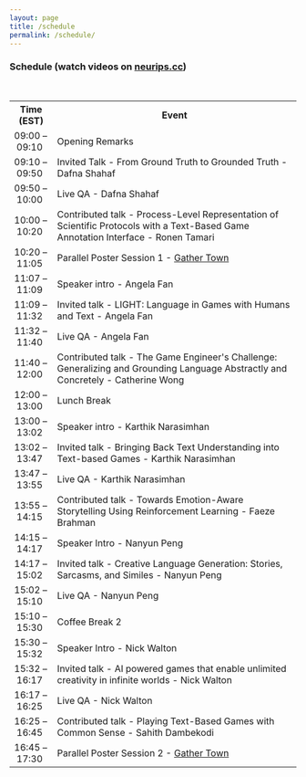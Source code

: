```yaml
---
layout: page
title: /schedule
permalink: /schedule/
---
```


<h3>Schedule (watch videos on <a href="https://neurips.cc/virtual/2020/protected/workshop_16160.html">neurips.cc</a>)</h3>
<br/>
<table style="table-layout: fixed; width: 100%">
  <tr>
    <th style="width: 15%">Time (EST)</th>
    <th>Event</th>
  </tr>
  <tr>
    <td>09:00&nbsp;&ndash;&nbsp;09:10</td>
    <td>Opening Remarks</td>
  </tr>
  <tr>
    <td>09:10&nbsp;&ndash;&nbsp;09:50</td>
    <td>Invited Talk - From Ground Truth to Grounded Truth - Dafna Shahaf</td>
  </tr>
  <tr>
    <td>09:50&nbsp;&ndash;&nbsp;10:00</td>
    <td>Live QA - Dafna Shahaf</td>
  </tr>
  <tr>
    <td>10:00&nbsp;&ndash;&nbsp;10:20</td>
    <td>Contributed talk - Process-Level Representation of Scientific Protocols with a Text-Based Game Annotation Interface - Ronen Tamari</td>
  </tr>
  <tr>
    <td>10:20&nbsp;&ndash;&nbsp;11:05</td>
    <td>Parallel Poster Session 1 - <a href="https://neurips.gather.town/app/jbqfdRliOOk4rAwy/Wordplay">Gather Town</a></td>
  </tr>
  <tr>
    <td>11:07&nbsp;&ndash;&nbsp;11:09</td>
    <td>Speaker intro - Angela Fan</td>
  </tr>
  <tr>
    <td>11:09&nbsp;&ndash;&nbsp;11:32</td>
    <td>Invited talk - LIGHT: Language in Games with Humans and Text - Angela Fan</td>
  </tr>
  <tr>
    <td>11:32&nbsp;&ndash;&nbsp;11:40</td>
    <td>Live QA - Angela Fan</td>
  </tr>
  <tr>
    <td>11:40&nbsp;&ndash;&nbsp;12:00</td>
    <td>Contributed talk - The Game Engineer's Challenge: Generalizing and Grounding Language Abstractly and Concretely - Catherine Wong</td>
  </tr>
  <tr>
    <td>12:00&nbsp;&ndash;&nbsp;13:00</td>
    <td>Lunch Break</td>
  </tr>
  <tr>
    <td>13:00&nbsp;&ndash;&nbsp;13:02</td>
    <td>Speaker intro - Karthik Narasimhan</td>
  </tr>
  <tr>
    <td>13:02&nbsp;&ndash;&nbsp;13:47</td>
    <td>Invited talk - Bringing Back Text Understanding into Text-based Games - Karthik Narasimhan</td>
  </tr>
  <tr>
    <td>13:47&nbsp;&ndash;&nbsp;13:55</td>
    <td>Live QA - Karthik Narasimhan</td>
  </tr>
  <tr>
    <td>13:55&nbsp;&ndash;&nbsp;14:15</td>
    <td>Contributed talk - Towards Emotion-Aware Storytelling Using Reinforcement Learning - Faeze Brahman</td>
  </tr>
  <tr>
    <td>14:15&nbsp;&ndash;&nbsp;14:17</td>
    <td>Speaker Intro - Nanyun Peng</td>
  </tr>
  <tr>
    <td>14:17&nbsp;&ndash;&nbsp;15:02</td>
    <td>Invited talk - Creative Language Generation: Stories, Sarcasms, and Similes - Nanyun Peng</td>
  </tr>
  <tr>
    <td>15:02&nbsp;&ndash;&nbsp;15:10</td>
    <td>Live QA - Nanyun Peng</td>
  </tr>
  <tr>
    <td>15:10&nbsp;&ndash;&nbsp;15:30</td>
    <td>Coffee Break 2</td>
  </tr>
  <tr>
    <td>15:30&nbsp;&ndash;&nbsp;15:32</td>
    <td>Speaker Intro - Nick Walton</td>
  </tr>
  <tr>
    <td>15:32&nbsp;&ndash;&nbsp;16:17</td>
    <td>Invited talk - AI powered games that enable unlimited creativity in infinite worlds - Nick Walton</td>
  </tr>
  <tr>
    <td>16:17&nbsp;&ndash;&nbsp;16:25</td>
    <td>Live QA - Nick Walton</td>
  </tr>
  <tr>
    <td>16:25&nbsp;&ndash;&nbsp;16:45</td>
    <td>Contributed talk - Playing Text-Based Games with Common Sense - Sahith Dambekodi</td>
  </tr>
  <tr>
    <td>16:45&nbsp;&ndash;&nbsp;17:30</td>
    <td>Parallel Poster Session 2 - <a href="https://neurips.gather.town/app/jbqfdRliOOk4rAwy/Wordplay">Gather Town</a></td>
  </tr>

</table>
